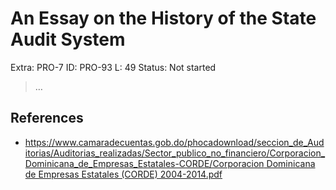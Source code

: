 # An Essay on the History of the State Audit System

Extra: PRO-7
ID: PRO-93
L: 49
Status: Not started

> …
> 

## References

- [https://www.camaradecuentas.gob.do/phocadownload/seccion_de_Auditorias/Auditorias_realizadas/Sector_publico_no_financiero/Corporacion_Dominicana_de_Empresas_Estatales-CORDE/Corporacion Dominicana de Empresas Estatales (CORDE) 2004-2014.pdf](https://www.camaradecuentas.gob.do/phocadownload/seccion_de_Auditorias/Auditorias_realizadas/Sector_publico_no_financiero/Corporacion_Dominicana_de_Empresas_Estatales-CORDE/Corporacion%20Dominicana%20de%20Empresas%20Estatales%20(CORDE)%202004-2014.pdf)